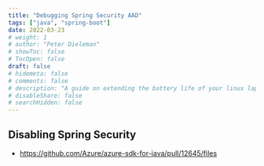 ```yaml
---
title: "Debugging Spring Security AAD"
tags: ["java", "spring-boot"]
date: 2022-03-23
# weight: 1
# author: "Peter Dieleman"
# showToc: false
# TocOpen: false
draft: false
# hidemeta: false
# comments: false
# description: "A guide on extending the battery life of your linux laptop"
# disableShare: false
# searchHidden: false
---
```


## Disabling Spring Security 

- <https://github.com/Azure/azure-sdk-for-java/pull/12645/files>